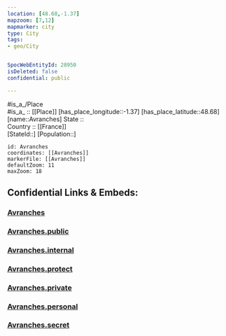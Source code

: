 ```yaml
---
location: [48.68,-1.37] 
mapzoom: [7,12] 
mapmarker: city 
type: City
tags:
- geo/City


SpocWebEntityId: 28950
isDeleted: false
confidential: public

---
```

#is_a_/Place  
#is_a_ :: [[Place]] 
[has_place_longitude::-1.37] 
[has_place_latitude::48.68] 
[name::Avranches] 
State ::  
Country :: [[France]]  
[StateId::] 
[Population::] 



```leaflet
id: Avranches
coordinates: [[Avranches]] 
markerFile: [[Avranches]] 
defaultZoom: 11 
maxZoom: 18
```


## Confidential Links & Embeds: 

### [Avranches](/_Standards/Earth/Continent/Europe/Europe~West/France/regions~France/Normandie/departments~Normandie/Manche/communes~Manche/Avranches/cities~Avranches/Avranches.md) 

### [Avranches.public](/_public/Earth/Continent/Europe/Europe~West/France/regions~France/Normandie/departments~Normandie/Manche/communes~Manche/Avranches/cities~Avranches/Avranches.public.md) 

### [Avranches.internal](/_internal/Earth/Continent/Europe/Europe~West/France/regions~France/Normandie/departments~Normandie/Manche/communes~Manche/Avranches/cities~Avranches/Avranches.internal.md) 

### [Avranches.protect](/_protect/Earth/Continent/Europe/Europe~West/France/regions~France/Normandie/departments~Normandie/Manche/communes~Manche/Avranches/cities~Avranches/Avranches.protect.md) 

### [Avranches.private](/_private/Earth/Continent/Europe/Europe~West/France/regions~France/Normandie/departments~Normandie/Manche/communes~Manche/Avranches/cities~Avranches/Avranches.private.md) 

### [Avranches.personal](/_personal/Earth/Continent/Europe/Europe~West/France/regions~France/Normandie/departments~Normandie/Manche/communes~Manche/Avranches/cities~Avranches/Avranches.personal.md) 

### [Avranches.secret](/_secret/Earth/Continent/Europe/Europe~West/France/regions~France/Normandie/departments~Normandie/Manche/communes~Manche/Avranches/cities~Avranches/Avranches.secret.md)

